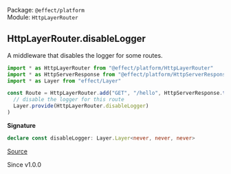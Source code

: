 Package: `@effect/platform`<br />
Module: `HttpLayerRouter`<br />

## HttpLayerRouter.disableLogger

A middleware that disables the logger for some routes.

```ts
import * as HttpLayerRouter from "@effect/platform/HttpLayerRouter"
import * as HttpServerResponse from "@effect/platform/HttpServerResponse"
import * as Layer from "effect/Layer"

const Route = HttpLayerRouter.add("GET", "/hello", HttpServerResponse.text("Hello, World!")).pipe(
  // disable the logger for this route
  Layer.provide(HttpLayerRouter.disableLogger)
)
```

**Signature**

```ts
declare const disableLogger: Layer.Layer<never, never, never>
```

[Source](https://github.com/Effect-TS/effect/tree/main/packages/platform/src/HttpLayerRouter.ts#L933)

Since v1.0.0